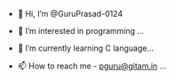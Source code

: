 - 👋 Hi, I’m @GuruPrasad-0124
- 👀 I’m interested in programming ...
- 🌱 I’m currently learning C language...

- 📫 How to reach me - pguru@gitam.in ...

<!---
GuruPrasad-0124/GuruPrasad-0124 is a ✨ special ✨ repository because its `README.md` (this file) appears on your GitHub profile.
You can click the Preview link to take a look at your changes.
--->

